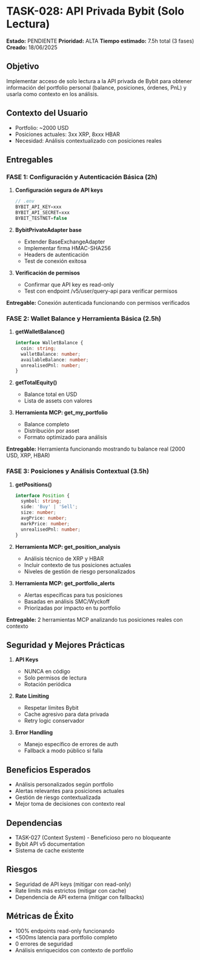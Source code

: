 # TASK-028: API Privada Bybit (Solo Lectura)

**Estado:** PENDIENTE
**Prioridad:** ALTA
**Tiempo estimado:** 7.5h total (3 fases)
**Creado:** 18/06/2025

## Objetivo
Implementar acceso de solo lectura a la API privada de Bybit para obtener información del portfolio personal (balance, posiciones, órdenes, PnL) y usarla como contexto en los análisis.

## Contexto del Usuario
- Portfolio: ~2000 USD
- Posiciones actuales: 3xx XRP, 8xxx HBAR
- Necesidad: Análisis contextualizado con posiciones reales

## Entregables

### FASE 1: Configuración y Autenticación Básica (2h)
1. **Configuración segura de API keys**
   ```typescript
   // .env
   BYBIT_API_KEY=xxx
   BYBIT_API_SECRET=xxx
   BYBIT_TESTNET=false
   ```

2. **BybitPrivateAdapter base**
   - Extender BaseExchangeAdapter
   - Implementar firma HMAC-SHA256
   - Headers de autenticación
   - Test de conexión exitosa

3. **Verificación de permisos**
   - Confirmar que API key es read-only
   - Test con endpoint /v5/user/query-api para verificar permisos

**Entregable:** Conexión autenticada funcionando con permisos verificados

### FASE 2: Wallet Balance y Herramienta Básica (2.5h)
1. **getWalletBalance()**
   ```typescript
   interface WalletBalance {
     coin: string;
     walletBalance: number;
     availableBalance: number;
     unrealisedPnl: number;
   }
   ```

2. **getTotalEquity()**
   - Balance total en USD
   - Lista de assets con valores

3. **Herramienta MCP: get_my_portfolio**
   - Balance completo
   - Distribución por asset
   - Formato optimizado para análisis

**Entregable:** Herramienta funcionando mostrando tu balance real (2000 USD, XRP, HBAR)

### FASE 3: Posiciones y Análisis Contextual (3.5h)
1. **getPositions()**
   ```typescript
   interface Position {
     symbol: string;
     side: 'Buy' | 'Sell';
     size: number;
     avgPrice: number;
     markPrice: number;
     unrealisedPnl: number;
   }
   ```

2. **Herramienta MCP: get_position_analysis**
   - Análisis técnico de XRP y HBAR
   - Incluir contexto de tus posiciones actuales
   - Niveles de gestión de riesgo personalizados

3. **Herramienta MCP: get_portfolio_alerts**
   - Alertas específicas para tus posiciones
   - Basadas en análisis SMC/Wyckoff
   - Priorizadas por impacto en tu portfolio

**Entregable:** 2 herramientas MCP analizando tus posiciones reales con contexto

## Seguridad y Mejores Prácticas
1. **API Keys**
   - NUNCA en código
   - Solo permisos de lectura
   - Rotación periódica

2. **Rate Limiting**
   - Respetar límites Bybit
   - Cache agresivo para data privada
   - Retry logic conservador

3. **Error Handling**
   - Manejo específico de errores de auth
   - Fallback a modo público si falla

## Beneficios Esperados
- Análisis personalizados según portfolio
- Alertas relevantes para posiciones actuales
- Gestión de riesgo contextualizada
- Mejor toma de decisiones con contexto real

## Dependencias
- TASK-027 (Context System) - Beneficioso pero no bloqueante
- Bybit API v5 documentation
- Sistema de cache existente

## Riesgos
- Seguridad de API keys (mitigar con read-only)
- Rate limits más estrictos (mitigar con cache)
- Dependencia de API externa (mitigar con fallbacks)

## Métricas de Éxito
- 100% endpoints read-only funcionando
- <500ms latencia para portfolio completo
- 0 errores de seguridad
- Análisis enriquecidos con contexto de portfolio
